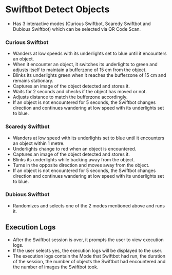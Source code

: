 # Swiftbot Detect Objects #

- Has 3 interactive modes (Curious Swiftbot, Scaredy Swiftbot and Dubious Swiftbot) which can be selected via QR Code Scan. <br />

### Curious Swiftbot ###

- Wanders at low speeds with its underlights set to blue until it encounters an object.
- When it encounter an object, it switches its underlights to green and adjusts itself to maintain a bufferzone of 15 cm from the object.
- Blinks its underlights green when it reaches the bufferzone of 15 cm and remains stationary.
- Captures an image of the object detected and stores it.
- Waits for 2 seconds and checks if the object has moved or not.
- Adjusts distance to match the bufferzone accordingly.
- If an object is not encountered for 5 seconds, the Swiftbot changes direction and continues wandering at low speed with its underlights set to blue.

### Scaredy Swiftbot ###

- Wanders at low speed with its underlights set to blue until it encounters an object within 1 metre.
- Underlights change to red when an object is encountered.
- Captures an image of the object detected and stores it.
- Blinks its underlights while backing away from the object.
- Turns in the opposite direction and moves away from the object.
- If an object is not encountered for 5 seconds, the Swiftbot changes direction and continues wandering at low speed with its underlights set to blue.

### Dubious Swiftbot ###

- Randomizes and selects one of the 2 modes mentioned above and runs it.

## Execution Logs ##

- After the Swiftbot session is over, it prompts the user to view execution logs.
- If the user selects yes, the execution logs will be displayed to the user.
- The execution logs contain the Mode that Swiftbot had run, the duration of the session, the number of objects the Swiftbot had encountered and the number of images the Swiftbot took.
